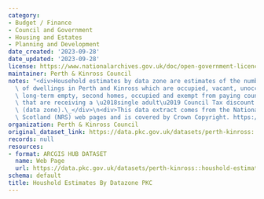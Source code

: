 ```yaml
---
category:
- Budget / Finance
- Council and Government
- Housing and Estates
- Planning and Development
date_created: '2023-09-28'
date_updated: '2023-09-28'
license: https://www.nationalarchives.gov.uk/doc/open-government-licence/version/3/
maintainer: Perth & Kinross Council
notes: "<div>Household estimates by data zone are estimates of the number and percentage\
  \ of dwellings in Perth and Kinross which are occupied, vacant, unoccupied exemptions,\
  \ long-term empty, second homes, occupied and exempt from paying council tax, or\
  \ that are receiving a \u2018single adult\u2019 Council Tax discount in each neighbourhood\
  \ (data zone).\_</div>\n<div>This data extract comes from the National Records of\
  \ Scotland (NRS) web pages and is covered by Crown Copyright. https://www.nrscotland.gov.uk/copyright-and-disclaimer</div>"
organization: Perth & Kinross Council
original_dataset_link: https://data.pkc.gov.uk/datasets/perth-kinross::houshold-estimates-by-datazone-pkc
records: null
resources:
- format: ARCGIS HUB DATASET
  name: Web Page
  url: https://data.pkc.gov.uk/datasets/perth-kinross::houshold-estimates-by-datazone-pkc
schema: default
title: Houshold Estimates By Datazone PKC
---
```

